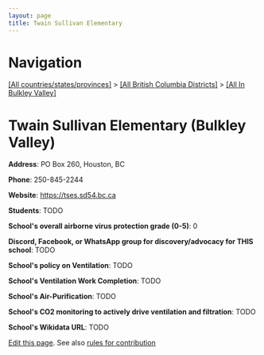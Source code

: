 ```yaml
---
layout: page
title: Twain Sullivan Elementary
---
```

# Navigation

[[All countries/states/provinces]](../../..) > [[All British Columbia Districts]](../..) > [[All In Bulkley Valley]](..)

# Twain Sullivan Elementary (Bulkley Valley)

**Address**: PO Box 260, Houston, BC

**Phone**: 250-845-2244

**Website**: <https://tses.sd54.bc.ca>

**Students**: TODO

**School's overall airborne virus protection grade (0-5)**: 0

**Discord, Facebook, or WhatsApp group for discovery/advocacy for THIS school**: TODO

**School's policy on Ventilation**: TODO

**School's Ventilation Work Completion**: TODO

**School's Air-Purification**: TODO

**School's CO2 monitoring to actively drive ventilation and filtration**: TODO

**School's Wikidata URL**: TODO


[Edit this page](https://github.com/ventilate-schools/BC/edit/main/./Bulkley_Valley/Twain_Sullivan_Elementary.md). See also [rules for contribution](../../../contribution-rules/)